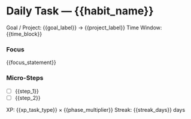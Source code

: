 # Daily Task — {{habit_name}}
Goal / Project: {{goal_label}} → {{project_label}}
Time Window: {{time_block}}   <!-- e.g., 09:00–11:00 -->

### Focus
{{focus_statement}}

### Micro-Steps
- [ ] {{step_1}}
- [ ] {{step_2}}

XP: {{xp_task_type}} × {{phase_multiplier}}
Streak: {{streak_days}} days